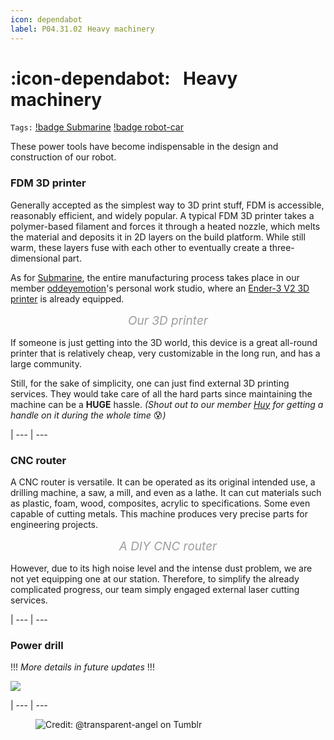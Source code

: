 ```yaml
---
icon: dependabot
label: P04.31.02⠀Heavy machinery
---
```

# :icon-dependabot:⠀Heavy machinery
`Tags:` [!badge Submarine](/projects/P04-submarine.md) [!badge robot-car]()

These power tools have become indispensable in the design and construction of our robot.

### FDM 3D printer
Generally accepted as the simplest way to 3D print stuff, FDM is accessible, reasonably efficient, and widely popular. A typical FDM 3D printer takes a polymer-based filament and forces it through a heated nozzle, which melts the material and deposits it in 2D layers on the build platform. While still warm, these layers fuse with each other to eventually create a three-dimensional part.

As for [Submarine](/projects/P04-submarine/P04-10-19-about-the-project/P04-11-introduction.md), the entire manufacturing process takes place in our member [oddeyemotion](/about-me.md)'s personal work studio, where an [Ender-3 V2 3D printer](https://www.creality.com/products/ender-3-v2-3d-printer-csco) is already equipped.

<style>
figcaption {
  color: #9D9D9D;
  font-style: italic;
  font-size: 19px;
  padding: 1px;
  text-align: center;
}
</style>
<figure>
    <img src="https://raw.githubusercontent.com/oddeyemotion/odd/main/projects/P04-submarine/media/3D-printer.jpg" alt="">
    <figcaption>Our 3D printer</figcaption>
</figure>

If someone is just getting into the 3D world, this device is a great all-round printer that is relatively cheap, very customizable in the long run, and has a large community.

Still, for the sake of simplicity, one can just find external 3D printing services. They would take care of all the hard parts since maintaining the machine can be a **HUGE** hassle. *(Shout out to our member [Huy](https://github.com/Huydeptraibodoi) for getting a handle on it during the whole time* :cold_sweat:*)*

|
--- | ---

### CNC router
A CNC router is versatile. It can be operated as its original intended use, a drilling machine, a saw, a mill, and even as a lathe. It can cut materials such as plastic, foam, wood, composites, acrylic to specifications. Some even capable of cutting metals. This machine produces very precise parts for engineering projects.

<figure>
    <img src="https://hackaday.com/wp-content/uploads/2014/06/home-made-cnc-router.jpg?w=640" alt="">
    <figcaption>A DIY CNC router</figcaption>
</figure>

However, due to its high noise level and the intense dust problem, we are not yet equipping one at our station. Therefore, to simplify the already complicated progress, our team simply engaged external laser cutting services.

|
--- | ---

### Power drill
!!!
*More details in future updates*
!!!

![](https://www.realsimple.com/thmb/3_My8MHh4vVQZ96KZ-BEza6Ex6Y=/1500x0/filters:no_upscale():max_bytes(150000):strip_icc()/rs-best-cordless-drills-of-2023-tout-3c458303af9c4174a6e4351be09b7d1b.jpg)

|
--- | ---

<figure>
    <img src="https://64.media.tumblr.com/d103eb823dce2842c673f409f036857b/tumblr_mzx9wrdwFa1snc5kxo1_1280.gifv" alt="Credit: @transparent-angel on Tumblr">
</figure>
